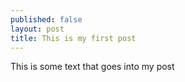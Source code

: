 ```yaml
---
published: false
layout: post
title: This is my first post
---
```


This is some text that goes into my post
